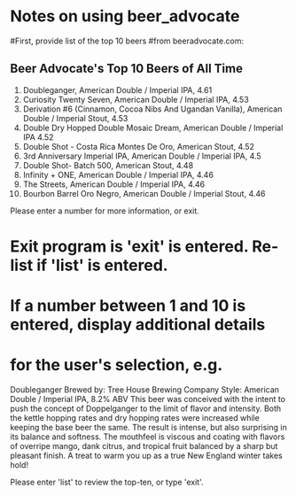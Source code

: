 # Notes on using beer_advocate

#First, provide list of the top 10 beers
#from beeradvocate.com:

Beer Advocate's Top 10 Beers of All Time
----------------------------------------
1. Doubleganger, American Double / Imperial IPA, 4.61
2. Curiosity Twenty Seven, American Double / Imperial IPA, 4.53
3. Derivation #6 (Cinnamon, Cocoa Nibs And Ugandan Vanilla), American Double / Imperial Stout, 4.53
4. Double Dry Hopped Double Mosaic Dream, American Double / Imperial IPA 4.52
5. Double Shot - Costa Rica Montes De Oro, American Stout, 4.52
6. 3rd Anniversary Imperial IPA, American Double / Imperial IPA, 4.5
7. Double Shot- Batch 500, American Stout, 4.48
8. Infinity + ONE, American Double / Imperial IPA, 4.46
9. The Streets, American Double / Imperial IPA, 4.46
10. Bourbon Barrel Oro Negro, American Double / Imperial Stout, 4.46

Please enter a number for more information, or exit.

# Exit program is 'exit' is entered.  Re-list if 'list' is entered.
# If a number between 1 and 10 is entered, display additional details
# for the user's selection, e.g.

Doubleganger
Brewed by: Tree House Brewing Company
Style: American Double / Imperial IPA, 8.2% ABV
This beer was conceived with the intent to push the concept of Doppelganger to 
the limit of flavor and intensity. Both the kettle hopping rates and dry hopping
rates were increased while keeping the base beer the same. The result is intense,
but also surprising in its balance and softness. The mouthfeel is viscous and
coating with flavors of overripe mango, dank citrus, and tropical fruit
balanced by a sharp but pleasant finish. A treat to warm you up as a true New
England winter takes hold!

Please enter 'list' to review the top-ten, or type 'exit'.
